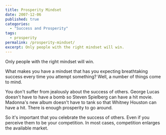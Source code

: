 ```yaml
---
title: Prosperity Mindset
date: 2007-12-06
published: true
categories:
  - "Success and Prosperity"
tags:
  - prosperity
permalink: /prosperity-mindset/
excerpt: Only people with the right mindset will win.
---
```

Only people with the right mindset will win.

What makes you have a mindset that has you expecting breathtaking success every time you attempt something?  Well, a number of things come to mind.

You don't suffer from jealously about the success of others. George Lucas doesn't have to have a bomb so Steven Spielberg can have a hit movie. Madonna's new album doesn't have to tank so that Whitney Houston can have a hit. There is enough prosperity to go around.

So it's important that you celebrate the success of others. Even if you perceive them to be your competition. In most cases, competition enlarges the available market.